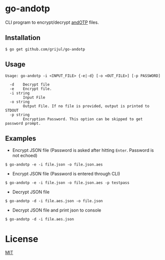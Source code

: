 # go-andotp
CLI program to encrypt/decrypt [andOTP](https://github.com/andOTP/andOTP) files.

## Installation
```
$ go get github.com/grijul/go-andotp
```

## Usage
```
Usage: go-andotp -i <INPUT_FILE> {-e|-d} [-o <OUT_FILE>] [-p PASSWORD]

  -d    Decrypt file
  -e    Encrypt file.
  -i string
        Input File
  -o string
        Output File. If no file is provided, output is printed to STDOUT
  -p string
        Encryption Password. This option can be skipped to get password prompt.
```

## Examples
- Encrypt JSON file (Password is asked after hitting ```Enter```. Password is not echoed)
```
$ go-andotp -e -i file.json -o file.json.aes
```
- Encrypt JSON file (Password is entered through CLI)
```
$ go-andotp -e -i file.json -o file.json.aes -p testpass
```
- Decrypt JSON file
```
$ go-andotp -d -i file.aes.json -o file.json
```
- Decrypt JSON file and print json to console
```
$ go-andotp -d -i file.aes.json
```

# License
[MIT](https://github.com/grijul/go-andotp/blob/main/LICENSE)
